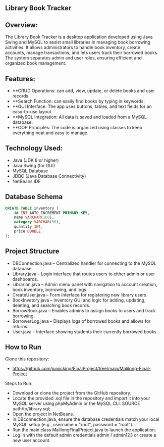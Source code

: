 ## Library Book Tracker

## Overview:
The Library Book Tracker is a desktop application developed using Java Swing and MySQL to assist small libraries in managing book borrowing activities. It allows    administrators to handle book inventory, create accounts, manage transactions, and lets users track their borrowed books. The system separates admin and user       roles, ensuring efficient and organized book management.

## Features:
- **CRUD Operations: can add, view, update, or delete books and user records.
- **Search Function: can easily find books by typing in keywords.
- **GUI Interface: The app uses buttons, tables, and text fields for an easy-to-use layout.
- **MySQL Integration: All data is saved and loaded from a MySQL database.
- **OOP Principles: The code is organized using classes to keep everything neat and easy to manage.

## Technology Used:
- Java (JDK 8 or higher)
- Java Swing (for GUI)
- MySQL Database
- JDBC (Java Database Connectivity)
- NetBeans IDE

## Database Schema
```sql
CREATE TABLE inventory (
    id INT AUTO_INCREMENT PRIMARY KEY,
    name VARCHAR(100),
    category VARCHAR(50),
    quantity INT,
    price DOUBLE
);
```

## Project Structure
- DBConnection.java – Centralized handler for connecting to the MySQL database.
- Library.java – Login interface that routes users to either admin or user dashboards.
- Librarian.java – Admin menu panel with navigation to account creation, book inventory, borrowing, and logs.
- CreateUser.java – Form interface for registering new library users.
- BookInvetory.java – Inventory GUI and logic for adding, updating, deleting, and searching book records.
- BorrowBook.java – Enables admins to assign books to users and track borrowing.
- BorrowerLog.java – Displays logs of borrowed books and allows for returns.
- User.java – Interface showing students their currently borrowed books.

## How to Run
Clone this repository:
- https://github.com/jumicking/FinalProject/tree/main/Malilong-Final-Project
  
Steps to Run:
- Download or clone the project from the GitHub repository.
- Locate the provided .sql file in the repository and import it into your MySQL server using phpMyAdmin or the MySQL CLI: SOURCE path/to/library.sql;
- Open the project in NetBeans.
- In DBconnection.java, ensure the database credentials match your local MySQL setup (e.g., username = "root", password = "root").
- Run the main class MalilongFinalProject.java to launch the application.
- Log in with the default admin credentials admin / admin123 or create a new user account.


